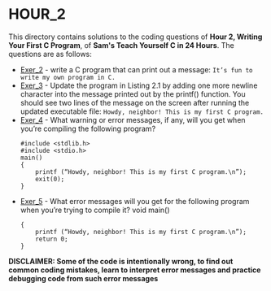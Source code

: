 # HOUR_2
This directory contains solutions to the coding questions of **Hour 2, Writing Your First C Program**, of **Sam's Teach Yourself C in 24 Hours**. The questions are as follows:

- [Exer_2](hr2ex2.c) - write a C program that can print out a message: 
	`It’s fun to write my own program in C.`
- [Exer_3](hr2ex3.c) - Update the program in Listing 2.1 by adding one more newline character into the message printed out by the printf() function. You should see two lines of the message on the screen after running the updated executable file:
	`Howdy, neighbor!
	This is my first C program.`
- [Exer_4](hr2ex4.c) - What warning or error messages, if any, will you get when you’re compiling the following program?
	```
	#include <stdlib.h>
	#include <stdio.h>
	main()
	{
		printf (“Howdy, neighbor! This is my first C program.\n”);
		exit(0);
	}
	```
- [Exer_5](hr2ex5.c) - What error messages will you get for the following program when you’re trying to
compile it?
	void main()
	```
	{
		printf (“Howdy, neighbor! This is my first C program.\n”);
		return 0;
	}
	```
	
**DISCLAIMER: Some of the code is intentionally wrong, to find out common coding mistakes, learn to interpret error messages and practice debugging code from such error messages**
